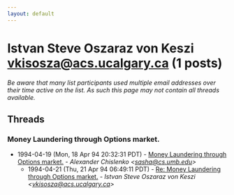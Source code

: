 ```yaml
---
layout: default
---
```


# Istvan Steve Oszaraz von Keszi <vkisosza@acs.ucalgary.ca> (1 posts)

_Be aware that many list participants used multiple email addresses over their time active on the list. As such this page may not contain all threads available._

## Threads

### Money Laundering through Options market.
+ 1994-04-19 (Mon, 18 Apr 94 20:32:31 PDT) - [Money Laundering through Options market.](/archive/1994/04/31768c074a45a1db1ac26db6f5d5a95d9650a21c14b5bf291979770c32532411) - _Alexander Chislenko \<sasha@cs.umb.edu\>_
  + 1994-04-21 (Thu, 21 Apr 94 06:49:11 PDT) - [Re: Money Laundering through Options market.](/archive/1994/04/5ecb1f54e16fc0ad7862de16421421de1793440d647470afef61e126bf46f0cf) - _Istvan Steve Oszaraz von Keszi \<vkisosza@acs.ucalgary.ca\>_

